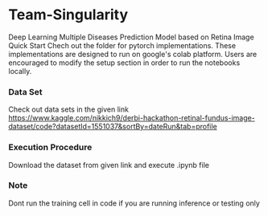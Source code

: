 # Team-Singularity
Deep Learning Multiple Diseases Prediction Model based on Retina Image
Quick Start
Chech out the folder for pytorch implementations. These implementations are designed to run on google's colab platform. Users are encouraged to modify the setup section in order to run the notebooks locally.
### Data Set
Check out data sets in the given link 
https://www.kaggle.com/nikkich9/derbi-hackathon-retinal-fundus-image-dataset/code?datasetId=1551037&sortBy=dateRun&tab=profile
### Execution Procedure
Download the dataset from given link and execute .ipynb file
### Note
Dont run the training cell in code if you are running inference or testing only
